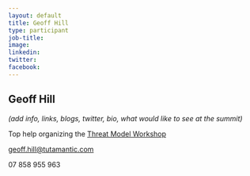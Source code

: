 ```yaml
---
layout: default
title: Geoff Hill
type: participant
job-title:
image: 
linkedin:
twitter:
facebook:
---
```


## Geoff Hill

_(add info, links, blogs, twitter, bio, what would like to see at the summit)_

Top help organizing the [Threat Model Workshop](../Workshops/Threat-Model.md)

geoff.hill@tutamantic.com

07 858 955 963
